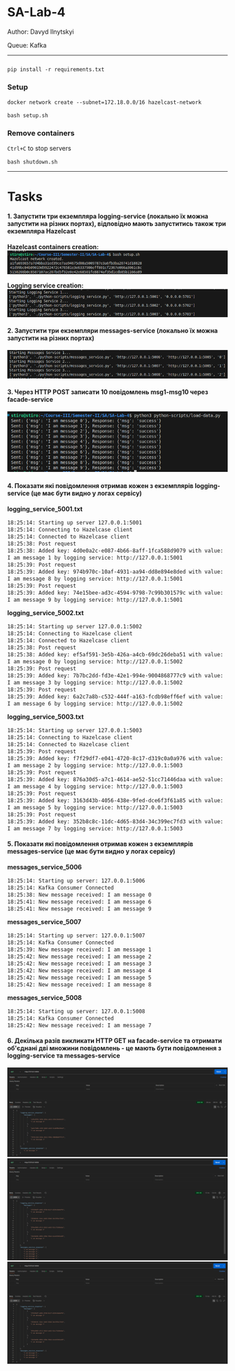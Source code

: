 # SA-Lab-4

Author: Davyd Ilnytskyi

Queue: Kafka

---

###
```
pip install -r requirements.txt
```

### Setup 
```
docker network create --subnet=172.18.0.0/16 hazelcast-network
```

```
bash setup.sh
```

### Remove containers
`Ctrl+C` to stop servers
```
bash shutdown.sh
```

---

# Tasks

#### 1. Запустити три екземпляра logging-service (локально їх можна запустити на різних портах), відповідно мають запуститись також три екземпляра Hazelcast
**Hazelcast containers creation:**
![Task one](./images/task-one-hazelcast.png)

**Logging service creation:**
![Task one](./images/task-one-logging-service.png)
#### 2. Запустити три екземпляри messages-service (локально їх можна запустити на різних портах)
![Task two](./images/task-two-message-service.png)
#### 3. Через HTTP POST записати 10 повідомлень msg1-msg10 через facade-service
![Task three](./images/task-three-load-data.png)

#### 4. Показати які повідомлення отримав кожен з екземплярів logging-service (це має бути видно у логах сервісу)
**logging_service_5001.txt**
```
18:25:14: Starting up server 127.0.0.1:5001
18:25:14: Connecting to Hazelcase client
18:25:14: Connected to Hazelcase client
18:25:38: Post request
18:25:38: Added key: 4d0e0a2c-e087-4b66-8aff-1fca588d9079 with value: I am message 1 by logging service: http://127.0.0.1:5001
18:25:39: Post request
18:25:39: Added key: 974b970c-10af-4931-aa94-dd8e894e8ded with value: I am message 8 by logging service: http://127.0.0.1:5001
18:25:39: Post request
18:25:39: Added key: 74e15bee-ad3c-4594-9798-7c99b301579c with value: I am message 9 by logging service: http://127.0.0.1:5001

```
**logging_service_5002.txt**
```
18:25:14: Starting up server 127.0.0.1:5002
18:25:14: Connecting to Hazelcase client
18:25:14: Connected to Hazelcase client
18:25:38: Post request
18:25:38: Added key: ef5af591-3e5b-426a-a4cb-69dc26deba51 with value: I am message 0 by logging service: http://127.0.0.1:5002
18:25:39: Post request
18:25:39: Added key: 7b7bc2dd-fd3e-42e1-994e-9004868777c9 with value: I am message 3 by logging service: http://127.0.0.1:5002
18:25:39: Post request
18:25:39: Added key: 6a2c7a8b-c532-444f-a163-fcdb98eff6ef with value: I am message 6 by logging service: http://127.0.0.1:5002
```
**logging_service_5003.txt**
```
18:25:14: Starting up server 127.0.0.1:5003
18:25:14: Connecting to Hazelcase client
18:25:14: Connected to Hazelcase client
18:25:39: Post request
18:25:39: Added key: f7f29df7-e041-4720-8c17-d319c0a0a976 with value: I am message 2 by logging service: http://127.0.0.1:5003
18:25:39: Post request
18:25:39: Added key: 876a30d5-a7c1-4614-ae52-51cc71446daa with value: I am message 4 by logging service: http://127.0.0.1:5003
18:25:39: Post request
18:25:39: Added key: 3163d43b-4056-438e-9fed-dce6f3f61a85 with value: I am message 5 by logging service: http://127.0.0.1:5003
18:25:39: Post request
18:25:39: Added key: 352b8c8c-11dc-4d65-83d4-34c399ec7fd3 with value: I am message 7 by logging service: http://127.0.0.1:5003
```

#### 5. Показати які повідомлення отримав кожен з екземплярів messages-service (це має бути видно у логах сервісу)
**messages_service_5006**
```
18:25:14: Starting up server: 127.0.0.1:5006
18:25:14: Kafka Consumer Connected
18:25:38: New message received: I am message 0
18:25:41: New message received: I am message 6
18:25:41: New message received: I am message 9
```
**messages_service_5007**
```
18:25:14: Starting up server: 127.0.0.1:5007
18:25:14: Kafka Consumer Connected
18:25:39: New message received: I am message 1
18:25:42: New message received: I am message 2
18:25:42: New message received: I am message 3
18:25:42: New message received: I am message 4
18:25:42: New message received: I am message 5
18:25:42: New message received: I am message 8
```
**messages_service_5008**
```
18:25:14: Starting up server: 127.0.0.1:5008
18:25:14: Kafka Consumer Connected
18:25:42: New message received: I am message 7
```
#### 6. Декілька разів викликати HTTP GET на facade-service та отримати об'єднані дві множини повідомлень - це мають бути повідомлення з logging-service та messages-service
![Task one](./images/task-four-one.png)
![Task one](./images/task-four-two.png)
![Task one](./images/task-four-three.png)
